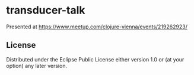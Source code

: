 # transducer-talk


Presented at https://www.meetup.com/clojure-vienna/events/219262923/


## License

Distributed under the Eclipse Public License either version 1.0 or (at
your option) any later version.
